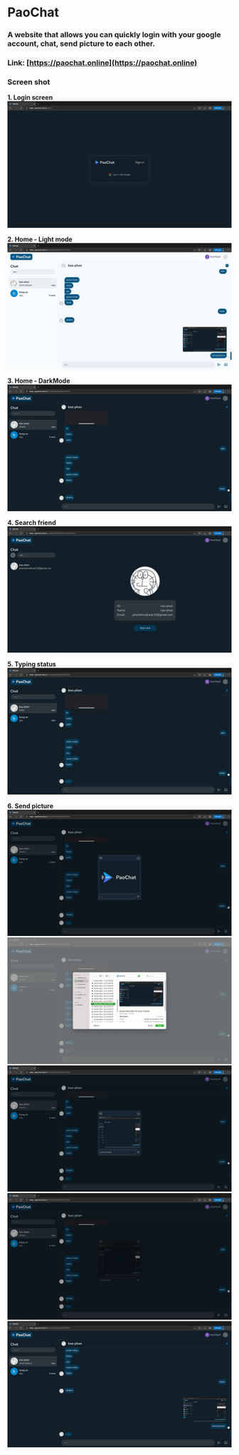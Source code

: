 # PaoChat

### A website that allows you can quickly login with your google account, chat, send picture to each other.

### Link: [https://paochat.online](https://paochat.online)

### Screen shot

**1. Login screen**
![](./StoryPicture/1.png)

**2. Home - Light mode**
![](./StoryPicture/2.png)

**3. Home - DarkMode**
![](./StoryPicture/4.png)

**4. Search friend**
![](./StoryPicture/3.png)

**5. Typing status**
![](./StoryPicture/5.png)

**6. Send picture**
![](./StoryPicture/6.png)
![](./StoryPicture/7.png)
![](./StoryPicture/8.png)
![](./StoryPicture/9.png)
![](./StoryPicture/10.png)
